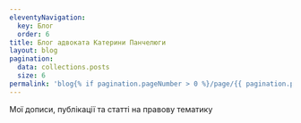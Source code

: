 ```yaml
---
eleventyNavigation:
  key: Блог
  order: 6
title: Блог адвоката Катерини Панчелюги
layout: blog
pagination:
  data: collections.posts
  size: 6
permalink: 'blog{% if pagination.pageNumber > 0 %}/page/{{ pagination.pageNumber }}{% endif %}/index.html'
---
```


Мої дописи, публікації та статті на правову тематику
